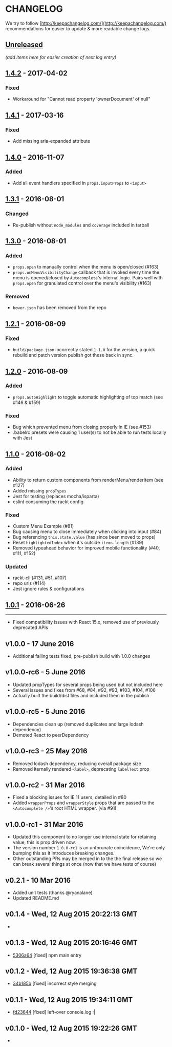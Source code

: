 # CHANGELOG
We try to follow [http://keepachangelog.com/](http://keepachangelog.com/) recommendations for easier to update & more readable change logs.

## [Unreleased]
_(add items here for easier creation of next log entry)_


## [1.4.2] - 2017-04-02
### Fixed
- Workaround for "Cannot read property 'ownerDocument' of null"

## [1.4.1] - 2017-03-16
### Fixed
- Add missing aria-expanded attribute

## [1.4.0] - 2016-11-07
### Added
- Add all event handlers specified in `props.inputProps` to `<input>`

## [1.3.1] - 2016-08-01
### Changed
- Re-publish without `node_modules` and `coverage` included in tarball

## [1.3.0] - 2016-08-01
### Added
- `props.open` to manually control when the menu is open/closed (#163)
- `props.onMenuVisibilityChange` callback that is invoked every time the menu is opened/closed by `Autocomplete`'s internal logic. Pairs well with `props.open` for granulated control over the menu's visibility (#163)

### Removed
- `bower.json` has been removed from the repo

## [1.2.1] - 2016-08-09
### Fixed
- `build/package.json` incorrectly stated `1.1.0` for the version, a quick rebuild and
patch version publish got these back in sync.

## [1.2.0] - 2016-08-09
### Added
- `props.autoHighlight` to toggle automatic highlighting of top match (see #146 & #159)

### Fixed
- Bug which prevented menu from closing properly in IE (see #153)
- .babelrc presets were causing 1 user(s) to not be able to run tests locally with Jest

## [1.1.0] - 2016-08-02
### Added
- Ability to return custom components from renderMenu/renderItem (see #127)
- Added missing `propTypes`
- Jest for testing (replaces mocha/isparta)
- eslint consuming the rackt config

### Fixed
- Custom Menu Example (#81)
- Bug causing menu to close immediately when clicking into input (#84)
- Bug referencing `this.state.value` (has since been moved to props)
- Reset `highlightedIndex` when it's outside `items.length` (#139)
- Removed typeahead behavior for improved mobile functionality (#40, #111, #152)

### Updated
- rackt-cli (#131, #51, #107)
- repo urls (#114)
- Jest ignore rules & configurations


## [1.0.1] - 2016-06-26
--------------------------------------

- Fixed compatibility issues with React 15.x, removed use of previously deprecated APIs

v1.0.0 - 17 June 2016
--------------------------------------

- Additional failing tests fixed, pre-publish build with 1.0.0 changes

v1.0.0-rc6 - 5 June 2016
--------------------------------------

- Updated propTypes for several props being used but not included here
- Several issues and fixes from #68, #84, #92, #93, #103, #104, #106
- Actually built the build/dist files and included them in the publish

v1.0.0-rc5 - 5 June 2016
--------------------------------------

- Dependencies clean up (removed duplicates and large lodash dependency)
- Demoted React to peerDependency


v1.0.0-rc3 - 25 May 2016
--------------------------------------

- Removed lodash dependency, reducing overall package size
- Removed iternally rendered `<label>`, deprecating `labelText` prop


v1.0.0-rc2 - 31 Mar 2016
--------------------------------------

- Fixed a blocking issues for IE 11 users, detailed in #80
- Added `wrapperProps` and `wrapperStyle` props that are passed
to the `<Autocomplete />`'s root HTML wrapper. (via #91)


v1.0.0-rc1 - 31 Mar 2016
--------------------------------------

- Updated this component to no longer use internal state
for retaining value, this is prop driven now.
- The version number `1.0.0-rc1` is an unforunate coincidence,
We're only bumping this as it introduces breaking changes.
- Other outstanding PRs may be merged in to the the final
release so we can break several things at once (now that we
have tests of course)


v0.2.1 - 10 Mar 2016
--------------------------------------

- Added unit tests (thanks @ryanalane)
- Updated README.md

v0.1.4 - Wed, 12 Aug 2015 20:22:13 GMT
--------------------------------------

-


v0.1.3 - Wed, 12 Aug 2015 20:16:46 GMT
--------------------------------------

- [5306a64](../../commit/5306a64) [fixed] npm main entry


v0.1.2 - Wed, 12 Aug 2015 19:36:38 GMT
--------------------------------------

- [34b185b](../../commit/34b185b) [fixed] incorrect style merging


v0.1.1 - Wed, 12 Aug 2015 19:34:11 GMT
--------------------------------------

- [fd23644](../../commit/fd23644) [fixed] left-over console.log :|


v0.1.0 - Wed, 12 Aug 2015 19:22:26 GMT
--------------------------------------

-

[Unreleased]: https://github.com/reactjs/react-autocomplete/compare/v1.4.2...HEAD
[1.4.2]: https://github.com/reactjs/react-autocomplete/compare/v1.4.1...v1.4.2
[1.4.1]: https://github.com/reactjs/react-autocomplete/compare/v1.4.0...v1.4.1
[1.4.0]: https://github.com/reactjs/react-autocomplete/compare/v1.3.1...v1.4.0
[1.3.1]: https://github.com/reactjs/react-autocomplete/compare/v1.3.0...v1.3.1
[1.3.0]: https://github.com/reactjs/react-autocomplete/compare/v1.2.1...v1.3.0
[1.2.1]: https://github.com/reactjs/react-autocomplete/compare/v1.2.0...v1.2.1
[1.2.0]: https://github.com/reactjs/react-autocomplete/compare/v1.1.0...v1.2.0
[1.1.0]: https://github.com/reactjs/react-autocomplete/compare/v1.0.1...v1.1.0
[1.0.1]: https://github.com/reactjs/react-autocomplete/compare/v1.0.0...v1.0.1
